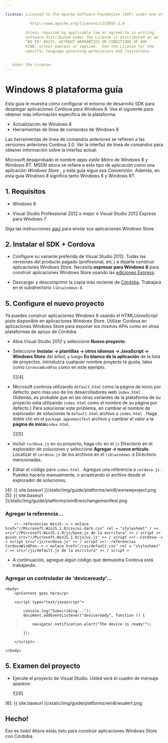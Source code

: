 ```yaml
---

license: Licensed to the Apache Software Foundation (ASF) under one or more contributor license agreements. See the NOTICE file distributed with this work for additional information regarding copyright ownership. The ASF licenses this file to you under the Apache License, Version 2.0 (the "License"); you may not use this file except in compliance with the License. You may obtain a copy of the License at

           http://www.apache.org/licenses/LICENSE-2.0

         Unless required by applicable law or agreed to in writing,
         software distributed under the License is distributed on an
         "AS IS" BASIS, WITHOUT WARRANTIES OR CONDITIONS OF ANY
         KIND, either express or implied.  See the License for the
         specific language governing permissions and limitations


   under the License.
---
```


# Windows 8 plataforma guía

Esta guía le muestra cómo configurar el entorno de desarrollo SDK para desplegar aplicaciones Cordova para Windows 8. Vea el siguiente para obtener más información específica de la plataforma:

*   Actualización de Windows 8
*   Herramientas de línea de comandos de Windows 8

Las herramientas de línea de comandos anteriores se refieren a las versiones anteriores Cordova 3.0. Ver la interfaz de línea de comandos para obtener información sobre la interfaz actual.

Microsoft desaprobado el nombre *apps estilo Metro* de Windows 8 y Windows RT. MSDN ahora se refiere a este tipo de aplicación como una aplicación *Windows Store* , y esta guía sigue esa Convención. Además, en esta guía *Windows 8* significa tanto Windows 8 y Windows RT.

## 1. Requisitos

*   Windows 8

*   Visual Studio Professional 2012 o mejor o Visual Studio 2012 Express para Windows 7

Siga las instrucciones [aquí][1] para enviar sus aplicaciones Windows Store.

 [1]: http://www.windowsstore.com/

## 2. Instalar el SDK + Cordova

*   Configure su variante preferida de Visual Studio 2012. Todas las versiones del producto pagado (profesional, etc.) a dejarte construir aplicaciones Windows Store. Necesita **expresar para Windows 8** para construir aplicaciones Windows Store usando las [ediciones Express][2].

*   Descargar y descomprimir la copia más reciente de [Córdoba][3]. Trabajará en el subdirectorio `lib\windows-8`.

 [2]: http://www.microsoft.com/visualstudio/eng/products/visual-studio-express-products
 [3]: http://phonegap.com/download

## 5. Configure el nuevo proyecto

Ya puedes construir aplicaciones Windows 8 usando el *HTML/JavaScript pista* disponible en aplicaciones Windows Store. Utilizar Cordova en aplicaciones Windows Store para exponer los mismos APIs como en otras plataformas de apoyo de Córdoba.

*   Abra Visual Studio 2012 y seleccione **Nuevo proyecto**.

*   Seleccione **Instalar → plantillas → otros idiomas → JavaScript → Windows Store** del árbol, y luego **En blanco de la aplicación** de la lista de proyectos. Introduzca cualquier nombre proyecto te gusta, tales como `CordovaWin8Foo` como en este ejemplo.

    ![][4]

*   Microsoft continúa utilizando `default.html` como la página de inicio por defecto, pero más uso de los desarrolladores web `index.html` . (Además, es probable que en las otras variantes de la plataforma de su proyecto está utilizando `index.html` como el nombre de su página por defecto.) Para solucionar este problema, en cambiar el nombre de explorador de soluciones la `default.html` archivo a `index.html` . Haga doble clic en el `package.appxmanifest` archivo y cambiar el valor a la **página de inicio**`index.html`.

    ![][5]

*   Incluir `cordova.js` en su proyecto, haga clic en el `js` Directorio en el explorador de soluciones y seleccione **Agregar → nuevo artículo**. Localizar el `cordova.js` de los archivos en el `lib\windows-8` Directorio mencionadas.

*   Editar el código para `index.html` . Agregue una referencia a `cordova.js` . Puedes hacerlo manualmente, o arrastrando el archivo desde el explorador de soluciones.

 [4]: {{ site.baseurl }}/static/img/guide/platforms/win8/wsnewproject.png
 [5]: {{ site.baseurl }}/static/img/guide/platforms/win8/wschangemanifest.png

### Agregar la referencia...

        <!--referencias WinJS--> < enlace href="//Microsoft.WinJS.1.0/css/ui-dark.css" rel = "stylesheet" / >< src="//Microsoft.WinJS.1.0/js/base.js de la escritura" >< / script >< guión src="//Microsoft.WinJS.1.0/js/ui.js" >< / script ><!--Cordova--> < script src="/js/cordova.js" >< / script ><!--referencias CordovaWin8Foo--> < enlace href="/css/default.css" rel = "stylesheet" / >< src="/js/default.js de la escritura" >< / script >


*   A continuación, agregue algún código que demuestra Cordova está trabajando.

### Agregar un controlador de 'deviceready'...

    <body>
        <p>Content goes here</p>

        <script type="text/javascript">

            console.log("Subscribing...");
            document.addEventListener("deviceready", function () {

                navigator.notification.alert("The device is ready!");

            });

        </script>

    </body>


## 5. Examen del proyecto

*   Ejecute el proyecto de Visual Studio. Usted verá el cuadro de mensaje aparece:

    ![][6]

 [6]: {{ site.baseurl }}/static/img/guide/platforms/win8/wsalert.png

## Hecho!

Eso es todo! Ahora estás listo para construir aplicaciones Windows Store con Córdoba.

